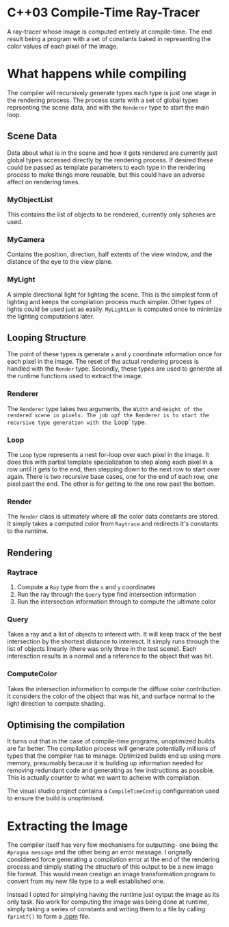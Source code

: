 # C++03 Compile-Time Ray-Tracer
A ray-tracer whose image is computed entirely at compile-time. The end result being a program with a set of constants baked in representing the color values of each pixel of the image.

# What happens while compiling

The compiler will recursively generate types each type is just one stage in the rendering process. The process starts with a set of global types reprsenting the scene data, and with the `Renderer` type to start the main loop.

## Scene Data

Data about what is in the scene and how it gets rendered are currently just global types accessed directly by the rendering process. If desired these could be passed as template parameters to each type in the rendering process to make things more reusable, but this could have an adverse affect on rendering times.

### MyObjectList

This contains the list of objects to be rendered, currently only spheres are used.

### MyCamera

Contains the position, direction, half extents of the view window, and the distance of the eye to the view plane.

### MyLight

A simple directional light for lighting the scene. This is the simplest form of lighting and keeps the compilation process much simpler. Other types of lights could be used just as easily. `MyLightLen` is computed once to minimize the lighting computations later.

## Looping Structure

The point of these types is generate `x` and `y` coordinate information once for each pixel in the image. The reset of the actual rendering process is handled with the `Render` type. Secondly, these types are used to generate all the runtime functions used to extract the image.

### Renderer

The `Renderer` type takes two arguments, the `Width` and `Height of the rendered scene in pixels. The job opf the Renderer is to start the recursive type generation with the `Loop` type. 

### Loop

The `Loop` type represents a nest for-loop over each pixel in the image. It does this with partial template specialization to step along each pixel in a row until it gets to the end, then stepping down to the next row to start over again. There is two recursive base cases, one for the end of each row, one pixel past the end. The other is for getting to the one row past the bottom.

### Render

The `Render` class is ultimately where all the color data constants are stored. It simply takes a computed color from `Raytrace` and redirects it's constants to the runtime.

## Rendering

### Raytrace

1. Compute a `Ray` type from the `x` and `y` coordinates
2. Run the ray through the `Query` type find intersection information
3. Run the intersection information through to compute the ultimate color

### Query

Takes a ray and a list of objects to interect with. It will keep track of the best intersection by the shortest distance to interesct. It simply runs through the list of objects linearly (there was only three in the test scene). Each interesction results in a normal and a reference to the object that was hit.

### ComputeColor

Takes the intersection information to compute the diffuse color contribution. It considers the color of the object that was hit, and surface normal to the light direction to compute shading.

## Optimising the compilation

It turns out that in the case of compile-time programs, unoptimized builds are far better. The compilation process will generate potentially millions of types that the compiler has to manage. Optimized builds end up using more memory, presumably because it is building up information needed for removing redundant code and generating as few instructions as possible. This is actually counter to what we want to acheive with compilation.

The visual studio project contains a `CompileTimeConfig` configureation used to ensure the build is unoptimised.


# Extracting the Image

The compiler itself has very few mechanisms for outputting- one being the `#pragma message` and the other being an error message. I orignally considered force generating a compilation error at the end of the rendering process and simply stating the structure of this output to be a new image file format. This would mean creatign an image transformation program to convert from my new file type to a well established one.

Instead I opted for simplying having the runtime just oytput the image as its only task. No work for computing the image was being done at runtime, simply taking a series of constants and writing them to a file by calling `fprintf()` to form a [.ppm](https://en.wikipedia.org/wiki/Netpbm_format) file.
